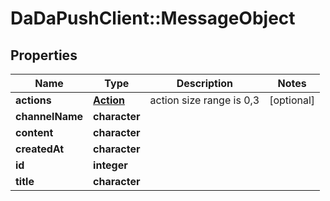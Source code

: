 # DaDaPushClient::MessageObject

## Properties
Name | Type | Description | Notes
------------ | ------------- | ------------- | -------------
**actions** | [**Action**](Action.md) | action size range is 0,3 | [optional] 
**channelName** | **character** |  | 
**content** | **character** |  | 
**createdAt** | **character** |  | 
**id** | **integer** |  | 
**title** | **character** |  | 


